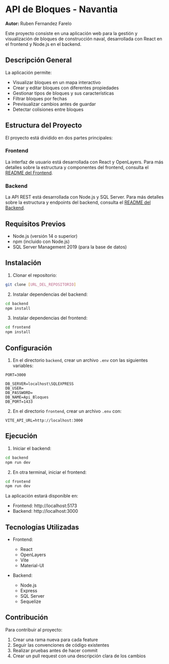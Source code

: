 # API de Bloques - Navantia

**Autor:** Ruben Fernandez Farelo

Este proyecto consiste en una aplicación web para la gestión y visualización de bloques de construcción naval, desarrollada con React en el frontend y Node.js en el backend.

## Descripción General

La aplicación permite:
- Visualizar bloques en un mapa interactivo
- Crear y editar bloques con diferentes propiedades
- Gestionar tipos de bloques y sus características
- Filtrar bloques por fechas
- Previsualizar cambios antes de guardar
- Detectar colisiones entre bloques

## Estructura del Proyecto

El proyecto está dividido en dos partes principales:

### Frontend
La interfaz de usuario está desarrollada con React y OpenLayers.
Para más detalles sobre la estructura y componentes del frontend, consulta el [README del Frontend](frontend/README.md).

### Backend
La API REST está desarrollada con Node.js y SQL Server.
Para más detalles sobre la estructura y endpoints del backend, consulta el [README del Backend](backend/README.md).

## Requisitos Previos

- Node.js (versión 14 o superior)
- npm (incluido con Node.js)
- SQL Server Management 2019 (para la base de datos)

## Instalación

1. Clonar el repositorio:
```bash
git clone [URL_DEL_REPOSITORIO]
```

2. Instalar dependencias del backend:
```bash
cd backend
npm install
```

3. Instalar dependencias del frontend:
```bash
cd frontend
npm install
```

## Configuración

1. En el directorio `backend`, crear un archivo `.env` con las siguientes variables:
```
PORT=3000

DB_SERVER=localhost\SQLEXPRESS
DB_USER=
DB_PASSWORD=
DB_NAME=Api_Bloques
DB_PORT=1433
```

2. En el directorio `frontend`, crear un archivo `.env` con:
```
VITE_API_URL=http://localhost:3000
```

## Ejecución

1. Iniciar el backend:
```bash
cd backend
npm run dev
```

2. En otra terminal, iniciar el frontend:
```bash
cd frontend
npm run dev
```

La aplicación estará disponible en:
- Frontend: http://localhost:5173
- Backend: http://localhost:3000

## Tecnologías Utilizadas

- Frontend:
  - React
  - OpenLayers
  - Vite
  - Material-UI

- Backend:
  - Node.js
  - Express
  - SQL Server
  - Sequelize

## Contribución

Para contribuir al proyecto:
1. Crear una rama nueva para cada feature
2. Seguir las convenciones de código existentes
3. Realizar pruebas antes de hacer commit
4. Crear un pull request con una descripción clara de los cambios
